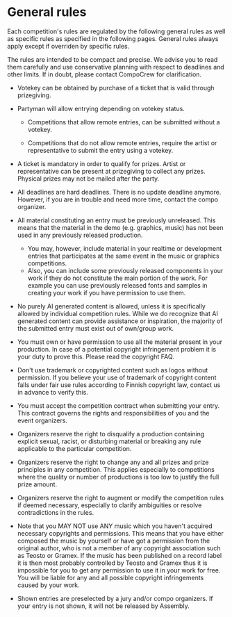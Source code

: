 # General rules

Each competition's rules are regulated by the following general rules as well as specific rules as specified in the following pages. General rules always apply except if overriden by specific rules.

The rules are intended to be compact and precise. We advise you to read them carefully and use conservative planning with respect to deadlines and other limits. If in doubt, please contact CompoCrew for clarification.

- Votekey can be obtained by purchase of a ticket that is valid through prizegiving.

- Partyman will allow entrying depending on votekey status.

  - Competitions that allow remote entries, can be submitted without a votekey.

  - Competitions that do not allow remote entries, require the artist or representative to submit the entry using a votekey.

- A ticket is mandatory in order to qualify for prizes. Artist or representative can be present at prizegiving to collect any prizes. Physical prizes may not be mailed after the party.

- All deadlines are hard deadlines. There is no update deadline anymore. However, if you are in trouble and need more time, contact the compo organizer.

- All material constituting an entry must be previously unreleased. This means that the material in the demo (e.g. graphics, music) has not been used in any previously released production.
  - You may, however, include material in your realtime or development entries that participates at the same event in the music or graphics competitions.
  - Also, you can include some previously released components in your work if they do not constitute the main portion of the work. For example you can use previously released fonts and samples in creating your work if you have permission to use them.

- No purely AI generated content is allowed, unless it is specifically allowed by individual competition rules. While we do recognize that AI generated content can provide assistance or inspiration, the majority of the submitted entry must exist out of own/group work.

- You must own or have permission to use all the material present in your production. In case of a potential copyright infringement problem it is your duty to prove this. Please read the copyright FAQ.
- Don't use trademark or copyrighted content such as logos without permission. If you believe your use of trademark of copyright content falls under fair use rules according to Finnish copyright law, contact us in advance to verify this.

- You must accept the competition contract when submitting your entry. This contract governs the rights and responsibilities of you and the event organizers.

- Organizers reserve the right to disqualify a production containing explicit sexual, racist, or disturbing material or breaking any rule applicable to the particular competition.
- Organizers reserve the right to change any and all prizes and prize principles in any competition. This applies especially to competitions where the quality or number of productions is too low to justify the full prize amount.

- Organizers reserve the right to augment or modify the competition rules if deemed necessary, especially to clarify ambiguities or resolve contradictions in the rules.
- Note that you MAY NOT use ANY music which you haven't acquired necessary copyrights and permissions. This means that you have either composed the music by yourself or have got a permission from the original author, who is not a member of any copyright association such as Teosto or Gramex. If the music has been published on a record label it is then most probably controlled by Teosto and Gramex thus it is impossible for you to get any permission to use it in your work for free. You will be liable for any and all possible copyright infringements caused by your work.

- Shown entries are preselected by a jury and/or compo organizers. If your entry is not shown, it will not be released by Assembly.

